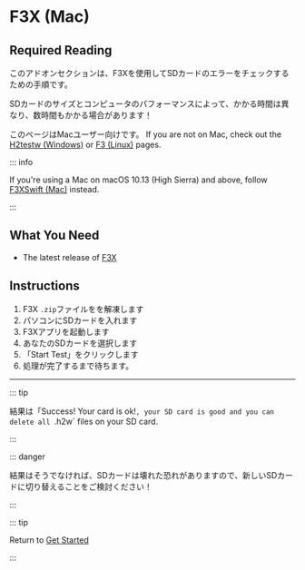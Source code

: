 # F3X (Mac)

## Required Reading

このアドオンセクションは、F3Xを使用してSDカードのエラーをチェックするための手順です。

SDカードのサイズとコンピュータのパフォーマンスによって、かかる時間は異なり、数時間もかかる場合があります！

このページはMacユーザー向けです。 If you are not on Mac, check out the [H2testw (Windows)](h2testw-\(windows\)) or [F3 (Linux)](f3-\(linux\)) pages.

::: info

If you're using a Mac on macOS 10.13 (High Sierra) and above, follow [F3XSwift (Mac)](f3xswift-\(mac\)) instead.

:::

## What You Need

- The latest release of [F3X](https://github.com/insidegui/F3X/releases/latest)

## Instructions

1. F3X `.zip`ファイルをを解凍します
2. パソコンにSDカードを入れます
3. F3Xアプリを起動します
4. あなたのSDカードを選択します
5. 「Start Test」をクリックします
6. 処理が完了するまで待ちます。

___

::: tip

結果は「Success! Your card is ok!`, your SD card is good and you can delete all `.h2w\` files on your SD card.

:::

::: danger

結果はそうでなければ、SDカードは壊れた恐れがありますので、新しいSDカードに切り替えることをご検討ください！

:::

::: tip

Return to [Get Started](get-started)

:::
